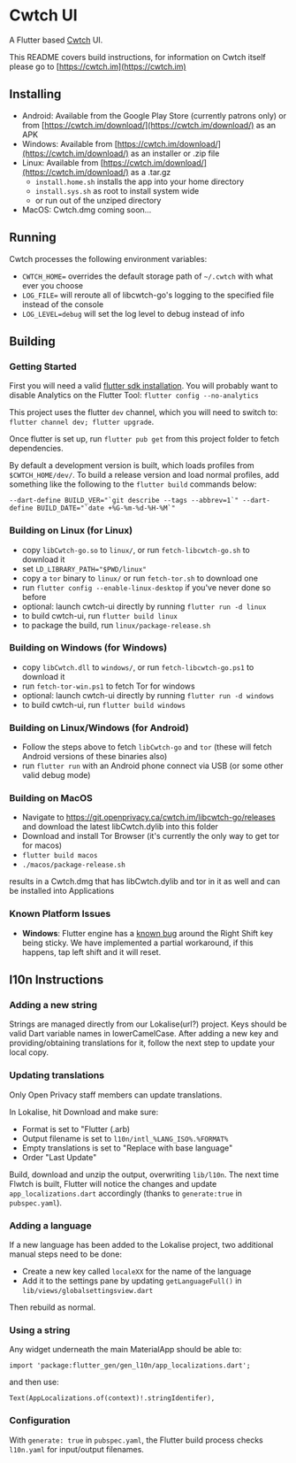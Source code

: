 # Cwtch UI

A Flutter based [Cwtch](https://cwtch.im) UI.

This README covers build instructions, for information on Cwtch itself please go to [https://cwtch.im](https://cwtch.im)

## Installing

- Android: Available from the Google Play Store (currently patrons only) or from [https://cwtch.im/download/](https://cwtch.im/download/) as an APK
- Windows: Available from [https://cwtch.im/download/](https://cwtch.im/download/) as an installer or .zip file
- Linux: Available from [https://cwtch.im/download/](https://cwtch.im/download/) as a .tar.gz
    - `install.home.sh` installs the app into your home directory
    - `install.sys.sh` as root to install system wide
    - or run out of the unziped directory
- MacOS: Cwtch.dmg coming soon...

## Running

Cwtch processes the following environment variables:
- `CWTCH_HOME=` overrides the default storage path of `~/.cwtch` with what ever you choose
- `LOG_FILE=` will reroute all of libcwtch-go's logging to the specified file instead of the console
- `LOG_LEVEL=debug` will set the log level to debug instead of info

## Building

### Getting Started

First you will need a valid [flutter sdk installation](https://flutter.dev/docs/get-started/install).
You will probably want to disable Analytics on the Flutter Tool: `flutter config --no-analytics`

This project uses the flutter `dev` channel, which you will need to switch to: `flutter channel dev; flutter upgrade`.

Once flutter is set up, run `flutter pub get` from this project folder to fetch dependencies.

By default a development version is built, which loads profiles from `$CWTCH_HOME/dev/`.
To build a release version and load normal profiles, add something like the
following to the `flutter build` commands below:
```
--dart-define BUILD_VER="`git describe --tags --abbrev=1`" --dart-define BUILD_DATE="`date +%G-%m-%d-%H-%M`"
```

### Building on Linux (for Linux)

- copy `libCwtch-go.so` to `linux/`, or run `fetch-libcwtch-go.sh` to download it
- set `LD_LIBRARY_PATH="$PWD/linux"`
- copy a `tor` binary to `linux/` or run `fetch-tor.sh` to download one
- run `flutter config --enable-linux-desktop` if you've never done so before
- optional: launch cwtch-ui directly by running `flutter run -d linux`
- to build cwtch-ui, run `flutter build linux`
- to package the build, run `linux/package-release.sh`

### Building on Windows (for Windows)

- copy `libCwtch.dll` to `windows/`, or run `fetch-libcwtch-go.ps1` to download it
- run `fetch-tor-win.ps1` to fetch Tor for windows
- optional: launch cwtch-ui directly by running `flutter run -d windows`
- to build cwtch-ui, run `flutter build windows`

### Building on Linux/Windows (for Android)

- Follow the steps above to fetch `libCwtch-go` and `tor` (these will fetch Android versions of these binaries also)
- run `flutter run` with an Android phone connect via USB (or some other valid debug mode)

### Building on MacOS

- Navigate to https://git.openprivacy.ca/cwtch.im/libcwtch-go/releases and download the latest libCwtch.dylib into this folder
- Download and install Tor Browser (it's currently the only way to get tor for macos)
- `flutter build macos`
- `./macos/package-release.sh`

results in a Cwtch.dmg that has libCwtch.dylib and tor in it as well and can be installed into Applications

### Known Platform Issues

- **Windows**: Flutter engine has a [known bug](https://github.com/flutter/flutter/issues/75675) around the Right Shift key being sticky.
We have implemented a partial workaround, if this happens, tap left shift and it will reset.

## l10n Instructions

### Adding a new string

Strings are managed directly from our Lokalise(url?) project.
Keys should be valid Dart variable names in lowerCamelCase.
After adding a new key and providing/obtaining translations for it, follow the next step to update your local copy.

### Updating translations

Only Open Privacy staff members can update translations.

In Lokalise, hit Download and make sure:

* Format is set to "Flutter (.arb)
* Output filename is set to `l10n/intl_%LANG_ISO%.%FORMAT%`
* Empty translations is set to "Replace with base language"
* Order "Last Update"

Build, download and unzip the output, overwriting `lib/l10n`. The next time Flwtch is built, Flutter will notice the changes and update `app_localizations.dart` accordingly (thanks to `generate:true` in `pubspec.yaml`).

### Adding a language

If a new language has been added to the Lokalise project, two additional manual steps need to be done:

* Create a new key called `localeXX` for the name of the language
* Add it to the settings pane by updating `getLanguageFull()` in `lib/views/globalsettingsview.dart`

Then rebuild as normal.

### Using a string

Any widget underneath the main MaterialApp should be able to:

```
import 'package:flutter_gen/gen_l10n/app_localizations.dart';
```

and then use:

```
Text(AppLocalizations.of(context)!.stringIdentifer),
```

### Configuration

With `generate: true` in `pubspec.yaml`, the Flutter build process checks `l10n.yaml` for input/output filenames.


